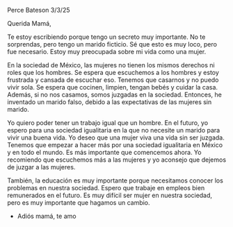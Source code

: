 Perce Bateson
3/3/25

Querida Mamá,

Te estoy escribiendo porque tengo un secreto muy importante. No te sorprendas, pero tengo un marido ficticio. Sé que esto es muy loco, pero fue necesario. Estoy muy preocupada sobre mi vida como una mujer.

En la sociedad de México, las mujeres no tienen los mismos derechos ni roles que los hombres. Se espera que escuchemos a los hombres y estoy frustrada y cansada de escuchar eso. Tenemos que casarnos y no puedo vivir sola. Se espera que cocinen, limpien, tengan bebés y cuidar la casa. Además, si no nos casamos, somos juzgadas en la sociedad. Entonces, he inventado un marido falso, debido a las expectativas de las mujeres sin marido.

Yo quiero poder tener un trabajo igual que un hombre. En el futuro, yo espero para una sociedad igualitaria en la que no necesite un marido para vivir una buena vida. Yo deseo que una mujer viva una vida sin ser juzgada. Tenemos que empezar a hacer más por una sociedad igualitaria en México y en todo el mundo. Es más importante que comencemos ahora. Yo recomiendo que escuchemos más a las mujeres y yo aconsejo que dejemos de juzgar a las mujeres.

También, la educación es muy importante porque necesitamos conocer los problemas en nuestra sociedad. Espero que trabaje en empleos bien remunerados en el futuro. Es muy difícil ser mujer en nuestra sociedad, pero es muy importante que hagamos un cambio.

- Adiós mamá, te amo
